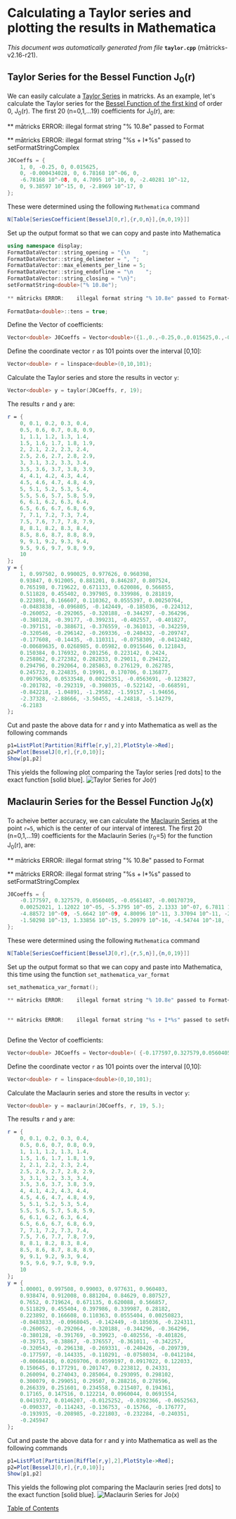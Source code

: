 
# Calculating a Taylor series and plotting the results in Mathematica
_This document was automatically generated from file_ **`taylor.cpp`** (mātricks-v2.16-r21).

## Taylor Series for the Bessel Function J<sub>0</sub>(r)
We can easily calculate a [Taylor Series](http://mathworld.wolfram.com/TaylorSeries.html) in matricks. As an example, let's calculate the Taylor series for the [Bessel Function of the first kind](http://mathworld.wolfram.com/BesselFunctionoftheFirstKind.html) of order 0, J<sub>0</sub>(r). 
The first 20 (n=0,1,...19) coefficients for  J<sub>0</sub>(r), are:

                                                                               
** mātricks ERROR:    illegal format string "% 10.8e" passed to Format<double>
                                                                               
                                                                               
** mātricks ERROR:    illegal format string "%s + I*%s" passed to setFormatStringComplex
                                                                               
```C++
J0Coeffs = {
    1, 0, -0.25, 0, 0.015625, 
    0, -0.000434028, 0, 6.78168 10^-06, 0, 
    -6.78168 10^-08, 0, 4.7095 10^-10, 0, -2.40281 10^-12, 
    0, 9.38597 10^-15, 0, -2.8969 10^-17, 0
}; 
```
These were determined using the following `Mathematica` command

```Mathematica
N[Table[SeriesCoefficient[BesselJ[0,r],{r,0,n}],{n,0,19}]]

```


Set up the output format so that we can copy and paste into Mathematica
```C++
using namespace display;
FormatDataVector::string_opening = "{\n    ";
FormatDataVector::string_delimeter = ", ";
FormatDataVector::max_elements_per_line = 5;
FormatDataVector::string_endofline = "\n    ";
FormatDataVector::string_closing = "\n}";
setFormatString<double>("% 10.8e");
                                                                               
** mātricks ERROR:    illegal format string "% 10.8e" passed to Format<double>
                                                                               
FormatData<double>::tens = true;
```

Define the Vector of coefficients: 

```C++
Vector<double> J0Coeffs = Vector<double>({1.,0.,-0.25,0.,0.015625,0.,-0.000434028,0.,6.78168e-6,0.,-6.78168e-8,0.,4.7095e-10,0.,-2.40281e-12,0.,9.38597e-15,0.,-2.8969e-17,0.});
```

Define the coordinate vector `r` as 101 points over the interval [0,10]: 

```C++
Vector<double> r = linspace<double>(0,10,101);
```

Calculate the Taylor series and store the results in vector `y`: 

```C++
Vector<double> y = taylor(J0Coeffs, r, 19);
```

The results `r` and `y` are:

```Mathematica
r = {
    0, 0.1, 0.2, 0.3, 0.4, 
    0.5, 0.6, 0.7, 0.8, 0.9, 
    1, 1.1, 1.2, 1.3, 1.4, 
    1.5, 1.6, 1.7, 1.8, 1.9, 
    2, 2.1, 2.2, 2.3, 2.4, 
    2.5, 2.6, 2.7, 2.8, 2.9, 
    3, 3.1, 3.2, 3.3, 3.4, 
    3.5, 3.6, 3.7, 3.8, 3.9, 
    4, 4.1, 4.2, 4.3, 4.4, 
    4.5, 4.6, 4.7, 4.8, 4.9, 
    5, 5.1, 5.2, 5.3, 5.4, 
    5.5, 5.6, 5.7, 5.8, 5.9, 
    6, 6.1, 6.2, 6.3, 6.4, 
    6.5, 6.6, 6.7, 6.8, 6.9, 
    7, 7.1, 7.2, 7.3, 7.4, 
    7.5, 7.6, 7.7, 7.8, 7.9, 
    8, 8.1, 8.2, 8.3, 8.4, 
    8.5, 8.6, 8.7, 8.8, 8.9, 
    9, 9.1, 9.2, 9.3, 9.4, 
    9.5, 9.6, 9.7, 9.8, 9.9, 
    10
}; 
y = {
    1, 0.997502, 0.990025, 0.977626, 0.960398, 
    0.93847, 0.912005, 0.881201, 0.846287, 0.807524, 
    0.765198, 0.719622, 0.671133, 0.620086, 0.566855, 
    0.511828, 0.455402, 0.397985, 0.339986, 0.281819, 
    0.223891, 0.166607, 0.110362, 0.0555397, 0.00250764, 
    -0.0483838, -0.096805, -0.142449, -0.185036, -0.224312, 
    -0.260052, -0.292065, -0.320188, -0.344297, -0.364296, 
    -0.380128, -0.39177, -0.399231, -0.402557, -0.401827, 
    -0.397151, -0.388671, -0.376559, -0.361013, -0.342259, 
    -0.320546, -0.296142, -0.269336, -0.240432, -0.209747, 
    -0.177608, -0.14435, -0.110311, -0.0758309, -0.0412482, 
    -0.00689635, 0.0268985, 0.05982, 0.0915646, 0.121843, 
    0.150384, 0.176932, 0.201256, 0.223142, 0.2424, 
    0.258862, 0.272382, 0.282833, 0.29011, 0.294122, 
    0.294796, 0.292064, 0.285863, 0.276129, 0.262785, 
    0.245732, 0.224835, 0.19991, 0.170706, 0.136877, 
    0.0979636, 0.0533548, 0.00225351, -0.0563691, -0.123827, 
    -0.201782, -0.292319, -0.398035, -0.522142, -0.668591, 
    -0.842218, -1.04891, -1.29582, -1.59157, -1.94656, 
    -2.37328, -2.88666, -3.50455, -4.24818, -5.14279, 
    -6.2183
}; 
```
Cut and paste the above data for r and y into Mathematica as well as the following commands

```Mathematica
p1=ListPlot[Partition[Riffle[r,y],2],PlotStyle->Red];
p2=Plot[BesselJ[0,r],{r,0,10}];
Show[p1,p2]
```
This yields the following plot comparing the Taylor series [red dots] to the exact function [solid blue].
![Taylor Series for Jo(r)](BesselTaylorSeries.png)
## Maclaurin Series for the Bessel Function J<sub>0</sub>(x)
To acheive better accuracy, we can calculate the [Maclaurin Series](http://mathworld.wolfram.com/MaclaurinSeries.html) at the point `r=5`, which is the center of our interval of interest.
The first 20 (n=0,1,...19) coefficients for the Maclaurin Series (r<sub>0</sub>=5) for the function J<sub>0</sub>(r), are:

                                                                               
** mātricks ERROR:    illegal format string "% 10.8e" passed to Format<double>
                                                                               
                                                                               
** mātricks ERROR:    illegal format string "%s + I*%s" passed to setFormatStringComplex
                                                                               
```C++
J0Coeffs = {
    -0.177597, 0.327579, 0.0560405, -0.0561487, -0.00170739, 
    0.00252021, 1.12022 10^-05, -5.3795 10^-05, 2.1333 10^-07, 6.7811 10^-07, 
    -4.88572 10^-09, -5.6642 10^-09, 4.80096 10^-11, 3.37094 10^-11, -2.99711 10^-13, 
    -1.50298 10^-13, 1.33856 10^-15, 5.20979 10^-16, -4.54744 10^-18, -1.44449 10^-18
}; 
```
These were determined using the following `Mathematica` command

```Mathematica
N[Table[SeriesCoefficient[BesselJ[0,r],{r,5,n}],{n,0,19}]]

```


Set up the output format so that we can copy and paste into Mathematica, this time using the function `set_mathematica_var_format`
```C++
set_mathematica_var_format();
                                                                               
** mātricks ERROR:    illegal format string "% 10.8e" passed to Format<double>
                                                                               
                                                                               
** mātricks ERROR:    illegal format string "%s + I*%s" passed to setFormatStringComplex
                                                                               
```

Define the Vector of coefficients: 

```C++
Vector<double> J0Coeffs = Vector<double>( {-0.177597,0.327579,0.0560405,-0.0561487,-0.00170739,0.00252021,0.0000112022,-0.000053795,2.1333e-7,6.7811e-7,-4.88572e-9,-5.6642e-9,4.80096e-11,3.37094e-11,-2.99711e-13,-1.50298e-13,1.33856e-15,5.20979e-16,-4.54744e-18,-1.44449e-18});
```

Define the coordinate vector `r` as 101 points over the interval [0,10]: 

```C++
Vector<double> r = linspace<double>(0,10,101);
```

Calculate the Maclaurin series and store the results in vector `y`: 

```C++
Vector<double> y = maclaurin(J0Coeffs, r, 19, 5.);
```

The results `r` and `y` are:

```Mathematica
r = {
    0, 0.1, 0.2, 0.3, 0.4, 
    0.5, 0.6, 0.7, 0.8, 0.9, 
    1, 1.1, 1.2, 1.3, 1.4, 
    1.5, 1.6, 1.7, 1.8, 1.9, 
    2, 2.1, 2.2, 2.3, 2.4, 
    2.5, 2.6, 2.7, 2.8, 2.9, 
    3, 3.1, 3.2, 3.3, 3.4, 
    3.5, 3.6, 3.7, 3.8, 3.9, 
    4, 4.1, 4.2, 4.3, 4.4, 
    4.5, 4.6, 4.7, 4.8, 4.9, 
    5, 5.1, 5.2, 5.3, 5.4, 
    5.5, 5.6, 5.7, 5.8, 5.9, 
    6, 6.1, 6.2, 6.3, 6.4, 
    6.5, 6.6, 6.7, 6.8, 6.9, 
    7, 7.1, 7.2, 7.3, 7.4, 
    7.5, 7.6, 7.7, 7.8, 7.9, 
    8, 8.1, 8.2, 8.3, 8.4, 
    8.5, 8.6, 8.7, 8.8, 8.9, 
    9, 9.1, 9.2, 9.3, 9.4, 
    9.5, 9.6, 9.7, 9.8, 9.9, 
    10
}; 
y = {
    1.00001, 0.997508, 0.99003, 0.977631, 0.960403, 
    0.938474, 0.912008, 0.881204, 0.84629, 0.807527, 
    0.7652, 0.719624, 0.671135, 0.620088, 0.566857, 
    0.511829, 0.455404, 0.397986, 0.339987, 0.28182, 
    0.223892, 0.166608, 0.110363, 0.0555404, 0.00250823, 
    -0.0483833, -0.0968045, -0.142449, -0.185036, -0.224311, 
    -0.260052, -0.292064, -0.320188, -0.344296, -0.364296, 
    -0.380128, -0.391769, -0.39923, -0.402556, -0.401826, 
    -0.39715, -0.38867, -0.376557, -0.361011, -0.342257, 
    -0.320543, -0.296138, -0.269331, -0.240426, -0.209739, 
    -0.177597, -0.144335, -0.110291, -0.0758034, -0.0412104, 
    -0.00684416, 0.0269706, 0.0599197, 0.0917022, 0.122033, 
    0.150645, 0.177291, 0.201747, 0.223812, 0.24331, 
    0.260094, 0.274043, 0.285064, 0.293095, 0.298102, 
    0.300079, 0.299051, 0.29507, 0.288216, 0.278596, 
    0.266339, 0.251601, 0.234558, 0.215407, 0.194361, 
    0.17165, 0.147516, 0.122214, 0.0960044, 0.0691554, 
    0.0419372, 0.0146207, -0.0125252, -0.0392366, -0.0652563, 
    -0.090337, -0.114243, -0.136753, -0.15766, -0.176777, 
    -0.193935, -0.208985, -0.221803, -0.232284, -0.240351, 
    -0.245947
}; 
```
Cut and paste the above data for r and y into Mathematica as well as the following commands

```Mathematica
p1=ListPlot[Partition[Riffle[r,y],2],PlotStyle->Red];
p2=Plot[BesselJ[0,r],{r,0,10}];
Show[p1,p2]
```
This yields the following plot comparing the Maclaurin series [red dots] to the exact function [solid blue].
![Maclaurin Series for Jo(x)](BesselMaclaurinSeries.png)

[Table of Contents](README.md)
